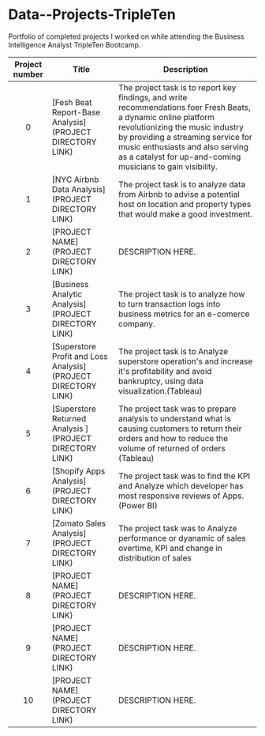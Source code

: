 # Data--Projects-TripleTen
Portfolio of completed projects I worked on while attending the Business Intelligence Analyst TripleTen Bootcamp.

| Project number | Title | Description |
| :-----------: | ----------- |----------- |
| 0 | [Fesh Beat Report-Base Analysis](PROJECT DIRECTORY LINK) | The project task is to report key findings, and write recommendations foer Fresh Beats, a dynamic online platform revolutionizing the music industry by providing a streaming service for music enthusiasts and also serving as a catalyst for up-and-coming musicians to gain visibility.
| 1 | [NYC Airbnb Data Analysis](PROJECT DIRECTORY LINK) | The project task is to analyze data from Airbnb to advise a potential host on location and property types that would make a good investment. |
| 2 | [PROJECT NAME](PROJECT DIRECTORY LINK) | DESCRIPTION HERE. |
| 3 | [Business Analytic Analysis](PROJECT DIRECTORY LINK) | The project task is to analyze how to turn transaction logs into business metrics for an e-comerce company. |
| 4 |[Superstore Profit and Loss Analysis](PROJECT DIRECTORY LINK) | The project task is to Analyze superstore operation's and increase it's profitability and avoid bankruptcy, using data visualization.(Tableau) |
| 5 | [Superstore Returned Analysis	](PROJECT DIRECTORY LINK) | The project task was to prepare analysis to understand what is causing customers to return their orders and how to reduce the volume of returned of orders (Tableau) |
| 6 | [Shopify Apps Analysis](PROJECT DIRECTORY LINK) | The project task was to find the KPI and Analyze which developer has most responsive reviews of Apps.(Power BI) |
| 7 | [Zomato Sales Analysis](PROJECT DIRECTORY LINK) | The project task was to Analyze performance or dyanamic of sales overtime, KPI and change in distribution of sales|
| 8 | [PROJECT NAME](PROJECT DIRECTORY LINK) | DESCRIPTION HERE. |
| 9 | [PROJECT NAME](PROJECT DIRECTORY LINK) | DESCRIPTION HERE. |
| 10| [PROJECT NAME](PROJECT DIRECTORY LINK) | DESCRIPTION HERE. 

